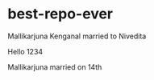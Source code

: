 # best-repo-ever

Mallikarjuna Kenganal married to Nivedita 

Hello 1234

Mallikarjuna married on 14th